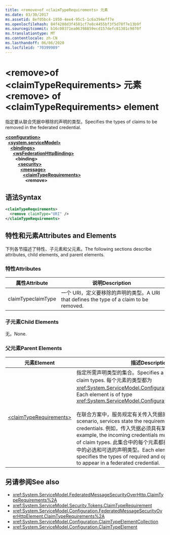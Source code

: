 ```yaml
---
title: <remove>of <claimTypeRequirements> 元素
ms.date: 03/30/2017
ms.assetid: 8ef05bc4-1950-4ee4-95c5-1c6a394eff7e
ms.openlocfilehash: 84f4208d3f4581cf7e8c4455bf3f5d78f7e13b9f
ms.sourcegitcommit: b16c00371ea06398859ecd157defc81301c9070f
ms.translationtype: MT
ms.contentlocale: zh-CN
ms.lasthandoff: 06/06/2020
ms.locfileid: "70399989"
---
```

# <a name="remove-of-claimtyperequirements-element"></a><span data-ttu-id="4d34c-102">\<remove>of \<claimTypeRequirements> 元素</span><span class="sxs-lookup"><span data-stu-id="4d34c-102">\<remove> of \<claimTypeRequirements> element</span></span>
<span data-ttu-id="4d34c-103">指定要从联合凭据中移除的声明的类型。</span><span class="sxs-lookup"><span data-stu-id="4d34c-103">Specifies the types of claims to be removed in the federated credential.</span></span>  
  
[**\<configuration>**](../configuration-element.md)\
&nbsp;&nbsp;[**\<system.serviceModel>**](system-servicemodel.md)\
&nbsp;&nbsp;&nbsp;&nbsp;[**\<bindings>**](bindings.md)\
&nbsp;&nbsp;&nbsp;&nbsp;&nbsp;&nbsp;[**\<wsFederationHttpBinding>**](wsfederationhttpbinding.md)\
&nbsp;&nbsp;&nbsp;&nbsp;&nbsp;&nbsp;&nbsp;&nbsp;**\<binding>**\
&nbsp;&nbsp;&nbsp;&nbsp;&nbsp;&nbsp;&nbsp;&nbsp;&nbsp;&nbsp;[**\<security>**](security-of-wsfederationhttpbinding.md)\
&nbsp;&nbsp;&nbsp;&nbsp;&nbsp;&nbsp;&nbsp;&nbsp;&nbsp;&nbsp;&nbsp;&nbsp;[**\<message>**](message-element-of-wsfederationhttpbinding.md)\
&nbsp;&nbsp;&nbsp;&nbsp;&nbsp;&nbsp;&nbsp;&nbsp;&nbsp;&nbsp;&nbsp;&nbsp;&nbsp;&nbsp;[**\<claimTypeRequirements>**](claimtyperequirements-for-message.md)\
&nbsp;&nbsp;&nbsp;&nbsp;&nbsp;&nbsp;&nbsp;&nbsp;&nbsp;&nbsp;&nbsp;&nbsp;&nbsp;&nbsp;&nbsp;&nbsp;**\<remove>**  
  
## <a name="syntax"></a><span data-ttu-id="4d34c-104">语法</span><span class="sxs-lookup"><span data-stu-id="4d34c-104">Syntax</span></span>  
  
```xml  
<claimTypeRequirements>
  <remove claimType="URI" />
</claimTypeRequirements>
```  
  
## <a name="attributes-and-elements"></a><span data-ttu-id="4d34c-105">特性和元素</span><span class="sxs-lookup"><span data-stu-id="4d34c-105">Attributes and Elements</span></span>  
 <span data-ttu-id="4d34c-106">下列各节描述了特性、子元素和父元素。</span><span class="sxs-lookup"><span data-stu-id="4d34c-106">The following sections describe attributes, child elements, and parent elements.</span></span>  
  
### <a name="attributes"></a><span data-ttu-id="4d34c-107">特性</span><span class="sxs-lookup"><span data-stu-id="4d34c-107">Attributes</span></span>  
  
|<span data-ttu-id="4d34c-108">属性</span><span class="sxs-lookup"><span data-stu-id="4d34c-108">Attribute</span></span>|<span data-ttu-id="4d34c-109">说明</span><span class="sxs-lookup"><span data-stu-id="4d34c-109">Description</span></span>|  
|---------------|-----------------|  
|<span data-ttu-id="4d34c-110">claimType</span><span class="sxs-lookup"><span data-stu-id="4d34c-110">claimType</span></span>|<span data-ttu-id="4d34c-111">一个 URI，定义要移除的声明的类型。</span><span class="sxs-lookup"><span data-stu-id="4d34c-111">A URI that defines the type of a claim to be removed.</span></span>|  
  
### <a name="child-elements"></a><span data-ttu-id="4d34c-112">子元素</span><span class="sxs-lookup"><span data-stu-id="4d34c-112">Child Elements</span></span>  
 <span data-ttu-id="4d34c-113">无。</span><span class="sxs-lookup"><span data-stu-id="4d34c-113">None.</span></span>  
  
### <a name="parent-elements"></a><span data-ttu-id="4d34c-114">父元素</span><span class="sxs-lookup"><span data-stu-id="4d34c-114">Parent Elements</span></span>  
  
|<span data-ttu-id="4d34c-115">元素</span><span class="sxs-lookup"><span data-stu-id="4d34c-115">Element</span></span>|<span data-ttu-id="4d34c-116">描述</span><span class="sxs-lookup"><span data-stu-id="4d34c-116">Description</span></span>|  
|-------------|-----------------|  
|[\<claimTypeRequirements>](claimtyperequirements-for-message.md)|<span data-ttu-id="4d34c-117">指定所需声明类型的集合。</span><span class="sxs-lookup"><span data-stu-id="4d34c-117">Specifies a collection of required claim types.</span></span> <span data-ttu-id="4d34c-118">每个元素的类型都为 <xref:System.ServiceModel.Configuration.ClaimTypeElement>。</span><span class="sxs-lookup"><span data-stu-id="4d34c-118">Each element is of type <xref:System.ServiceModel.Configuration.ClaimTypeElement>.</span></span><br /><br /> <span data-ttu-id="4d34c-119">在联合方案中，服务规定有关传入凭据的要求。</span><span class="sxs-lookup"><span data-stu-id="4d34c-119">In a federated scenario, services state the requirements on incoming credentials.</span></span> <span data-ttu-id="4d34c-120">例如，传入凭据必须具有某组声明类型。</span><span class="sxs-lookup"><span data-stu-id="4d34c-120">For example, the incoming credentials must possess a certain set of claim types.</span></span> <span data-ttu-id="4d34c-121">此集合中的每个元素都指定希望出现在联合凭据中的必选和可选的声明类型。</span><span class="sxs-lookup"><span data-stu-id="4d34c-121">Each element in this collection specifies the types of required and optional claims expected to appear in a federated credential.</span></span>|  
  
## <a name="see-also"></a><span data-ttu-id="4d34c-122">另请参阅</span><span class="sxs-lookup"><span data-stu-id="4d34c-122">See also</span></span>

- <xref:System.ServiceModel.FederatedMessageSecurityOverHttp.ClaimTypeRequirements%2A>
- <xref:System.ServiceModel.Security.Tokens.ClaimTypeRequirement>
- <xref:System.ServiceModel.Configuration.FederatedMessageSecurityOverHttpElement.ClaimTypeRequirements%2A>
- <xref:System.ServiceModel.Configuration.ClaimTypeElementCollection>
- <xref:System.ServiceModel.Configuration.ClaimTypeElement>
